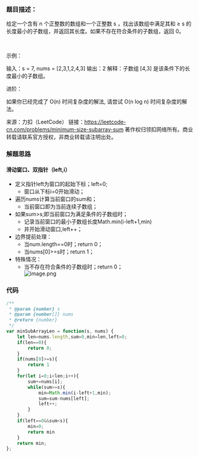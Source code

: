 ### 题目描述：
给定一个含有 n 个正整数的数组和一个正整数 s ，找出该数组中满足其和 ≥ s 的长度最小的子数组，并返回其长度。如果不存在符合条件的子数组，返回 0。

 

示例：

输入：s = 7, nums = [2,3,1,2,4,3]
输出：2
解释：子数组 [4,3] 是该条件下的长度最小的子数组。
 

进阶：

如果你已经完成了 O(n) 时间复杂度的解法, 请尝试 O(n log n) 时间复杂度的解法。

来源：力扣（LeetCode）
链接：https://leetcode-cn.com/problems/minimum-size-subarray-sum
著作权归领扣网络所有。商业转载请联系官方授权，非商业转载请注明出处。
### 解题思路

#### 滑动窗口、双指针（left,i）
* 定义指针left为窗口的起始下标；left=0;
    * 窗口从下标i=0开始滑动；
* 遍历nums计算当前窗口的sum和；
    * 当前窗口即为当前连续子数组；
* 如果sum>s;即当前窗口为满足条件的子数组时；
    * 记录当前窗口的最小子数组长度Math.min(i-left+1,min)
    * 并开始滑动窗口,left++；
* 边界提前处理：
    * 当num.length==0时；return 0；
    * 当nums[0]>=s时；return 1；
* 特殊情况：
    * 当不存在符合条件的子数组时；return 0；  
 ![image.png](https://pic.leetcode-cn.com/6b9685ef43a269a6ad3ced5286557dd88c03e8635f313d8c05eadb25dfb9e84b-image.png)

### 代码

```javascript
/**
 * @param {number} s
 * @param {number[]} nums
 * @return {number}
 */
var minSubArrayLen = function(s, nums) {
    let len=nums.length,sum=0,min=len,left=0;
    if(len==0){
        return 0;
    }
    if(nums[0]>=s){
        return 1
    }
    for(let i=0;i<len;i++){
        sum+=nums[i];
        while(sum>=s){
            min=Math.min(i-left+1,min);
            sum=sum-nums[left];
            left++;
        }   
    }
    if(left==0&&sum<s){
        min=0;
        return min
    }
    return min;
};
```